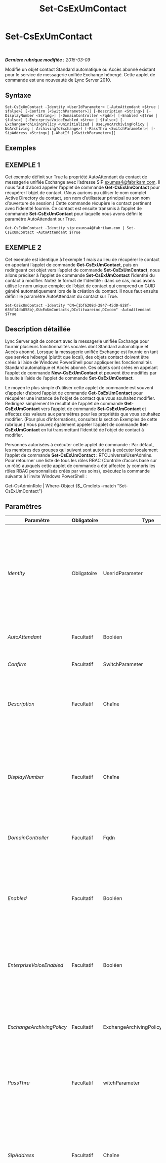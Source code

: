 ﻿---
title: Set-CsExUmContact
TOCTitle: Set-CsExUmContact
ms:assetid: c0fe0fdc-6fea-4334-8645-24ffd494db07
ms:mtpsurl: https://technet.microsoft.com/fr-fr/library/Gg412944(v=OCS.15)
ms:contentKeyID: 49298747
ms.date: 05/20/2016
mtps_version: v=OCS.15
ms.translationtype: HT
---

# Set-CsExUmContact

 

_**Dernière rubrique modifiée :** 2015-03-09_

Modifie un objet contact Standard automatique ou Accès abonné existant pour le service de messagerie unifiée Exchange hébergé. Cette applet de commande est une nouveauté de Lync Server 2010.

## Syntaxe

    Set-CsExUmContact -Identity <UserIdParameter> [-AutoAttendant <$true | $false>] [-Confirm [<SwitchParameter>]] [-Description <String>] [-DisplayNumber <String>] [-DomainController <Fqdn>] [-Enabled <$true | $false>] [-EnterpriseVoiceEnabled <$true | $false>] [-ExchangeArchivingPolicy <Uninitialized | UseLyncArchivingPolicy | NoArchiving | ArchivingToExchange>] [-PassThru <SwitchParameter>] [-SipAddress <String>] [-WhatIf [<SwitchParameter>]]

## Exemples

## EXEMPLE 1

Cet exemple définit sur True la propriété AutoAttendant du contact de messagerie unifiée Exchange avec l’adresse SIP exumsa4@fabrikam.com. Il nous faut d’abord appeler l’applet de commande **Get-CsExUmContact** pour récupérer l’objet de contact. (Nous aurions pu utiliser le nom complet Active Directory du contact, son nom d’utilisateur principal ou son nom d’ouverture de session.) Cette commande récupère le contact pertinent avec l’identité fournie. Ce contact est ensuite transmis à l’applet de commande **Set-CsExUmContact** pour laquelle nous avons défini le paramètre AutoAttendant sur True.

    Get-CsExUmContact -Identity sip:exumsa4@fabrikam.com | Set-CsExUmContact -AutoAttendant $True

## EXEMPLE 2

Cet exemple est identique à l’exemple 1 mais au lieu de récupérer le contact en appelant l’applet de commande **Get-CsExUmContact**, puis en redirigeant cet objet vers l’applet de commande **Set-CsExUmContact**, nous allons préciser à l’applet de commande **Set-CsExUmContact** l’identité du contact à modifier. Notez le format de l’identité : dans ce cas, nous avons utilisé le nom unique complet de l’objet de contact qui comprend un GUID généré automatiquement lors de la création du contact. Il nous faut ensuite définir le paramètre AutoAttendant du contact sur True.

    Set-CsExUmContact -Identity "CN={1bf6208d-2847-45d0-828f-636f14da858b},OU=ExUmContacts,DC=litwareinc,DC=com" -AutoAttendant $True

## Description détaillée

Lync Server agit de concert avec la messagerie unifiée Exchange pour fournir plusieurs fonctionnalités vocales dont Standard automatique et Accès abonné. Lorsque la messagerie unifiée Exchange est fournie en tant que service hébergé (plutôt que local), des objets contact doivent être créés à l’aide de Windows PowerShell pour appliquer les fonctionnalités Standard automatique et Accès abonné. Ces objets sont créés en appelant l’applet de commande **New-CsExUmContact** et peuvent être modifiés par la suite à l’aide de l’applet de commande **Set-CsExUmContact**.

Le moyen le plus simple d’utiliser cette applet de commande est souvent d’appeler d’abord l’applet de commande **Get-CsExUmContact** pour récupérer une instance de l’objet de contact que vous souhaitez modifier. Redirigez simplement le résultat de l’applet de commande **Get-CsExUmContact** vers l’applet de commande **Set-CsExUmContact** et affectez des valeurs aux paramètres pour les propriétés que vous souhaitez modifier. (Pour plus d’informations, consultez la section Exemples de cette rubrique.) Vous pouvez également appeler l’applet de commande **Set-CsExUmContact** en lui transmettant l’identité de l’objet de contact à modifier.

Personnes autorisées à exécuter cette applet de commande : Par défaut, les membres des groupes qui suivent sont autorisés à exécuter localement l’applet de commande **Set-CsExUmContact** : RTCUniversalUserAdmins. Pour retourner une liste de tous les rôles RBAC (Contrôle d’accès basé sur un rôle) auxquels cette applet de commande a été affectée (y compris les rôles RBAC personnalisés créés par vos soins), exécutez la commande suivante à l’invite Windows PowerShell :

Get-CsAdminRole | Where-Object {$\_.Cmdlets –match "Set-CsExUmContact"}

## Paramètres


<table>
<colgroup>
<col style="width: 25%" />
<col style="width: 25%" />
<col style="width: 25%" />
<col style="width: 25%" />
</colgroup>
<thead>
<tr class="header">
<th>Paramètre</th>
<th>Obligatoire</th>
<th>Type</th>
<th>Description</th>
</tr>
</thead>
<tbody>
<tr class="odd">
<td><p><em>Identity</em></p></td>
<td><p>Obligatoire</p></td>
<td><p>UserIdParameter</p></td>
<td><p>Identificateur unique de l’objet contact que vous souhaitez modifier. Les identités de contact peuvent être spécifiées dans l’un des quatre formats suivants : 1) l’adresse SIP du contact ; 2) le nom d’utilisateur principal (UPN) du contact ; 3) le nom de domaine et le nom d’ouverture de session du contact, sous la forme domaine\ouverture de session (par exemple, litwareinc\exum1) ; et 4) le nom complet Active Directory du contact (par exemple, Standard automatique d’équipe).</p>
<p>Type de données complet : Microsoft.Rtc.Management.AD.UserIdParameter</p></td>
</tr>
<tr class="even">
<td><p><em>AutoAttendant</em></p></td>
<td><p>Facultatif</p></td>
<td><p>Booléen</p></td>
<td><p>Définissez le paramètre sur True si l’objet de contact est un standard automatique. Ce paramètre a la valeur False par défaut.</p></td>
</tr>
<tr class="odd">
<td><p><em>Confirm</em></p></td>
<td><p>Facultatif</p></td>
<td><p>SwitchParameter</p></td>
<td><p>Vous demande confirmation avant d’exécuter la commande.</p></td>
</tr>
<tr class="even">
<td><p><em>Description</em></p></td>
<td><p>Facultatif</p></td>
<td><p>Chaîne</p></td>
<td><p>Description de ce contact. La description permet aux administrateurs d’identifier le type de contact (Standard automatique ou Accès abonné), l’emplacement, le fournisseur ou toute autre information qui identifiera l’objectif de chaque contact de messagerie unifiée Exchange.</p></td>
</tr>
<tr class="odd">
<td><p><em>DisplayNumber</em></p></td>
<td><p>Facultatif</p></td>
<td><p>Chaîne</p></td>
<td><p>Numéro de téléphone du contact. Les numéros affichés pour chaque contact doivent être unique (deux contacts messagerie unifiée Exchange ne peuvent pas avoir le même numéro de téléphone affiché). Toute modification de cette valeur entraînera aussi une modification de la valeur de la propriété LineURI.</p>
<p>Cette valeur peut commencer par un signe plus (+) et contenir autant de chiffres que nécessaire. Le premier chiffre doit être différent de zéro.</p></td>
</tr>
<tr class="even">
<td><p><em>DomainController</em></p></td>
<td><p>Facultatif</p></td>
<td><p>Fqdn</p></td>
<td><p>Permet de spécifier un contrôleur de domaine. Si aucun contrôleur de domaine n’est spécifié, le système utilisera le premier disponible.</p></td>
</tr>
<tr class="odd">
<td><p><em>Enabled</em></p></td>
<td><p>Facultatif</p></td>
<td><p>Booléen</p></td>
<td><p>Indique si le contact a été activé pour Lync Server. Si vous définissez ce paramètre sur False, le contact sera désactivé et le standard automatique ou l’accès abonné qui lui est associé ne fonctionnera plus.</p>
<p>Si vous désactivez un compte au moyen du paramètre Enabled, les informations associées à ce compte (y compris les stratégies de messagerie vocale hébergée) sont conservées. Si, par la suite, vous réactivez le compte à l’aide du paramètre Enabled, les informations de compte associées seront restaurées.</p></td>
</tr>
<tr class="even">
<td><p><em>EnterpriseVoiceEnabled</em></p></td>
<td><p>Facultatif</p></td>
<td><p>Booléen</p></td>
<td><p>Indique si le contact a été activé pour Voix Entreprise. Si vous définissez cette valeur sur False, le standard automatique ou l’accès abonné associé à ce contact ne sera plus disponible.</p></td>
</tr>
<tr class="odd">
<td><p><em>ExchangeArchivingPolicy</em></p></td>
<td><p>Facultatif</p></td>
<td><p>ExchangeArchivingPolicyOptionsEnum</p></td>
<td><p>Indique l’emplacement auquel les sessions de messagerie instantanée du contact sont archivées. Les valeurs autorisées sont les suivantes :</p>
<p>* Uninitialized</p>
<p>* UseLyncArchivingPolicy</p>
<p>* ArchivingToExchange</p>
<p>* NoArchiving</p></td>
</tr>
<tr class="even">
<td><p><em>PassThru</em></p></td>
<td><p>Facultatif</p></td>
<td><p>witchParameter</p></td>
<td><p>Retourne les résultats de la commande. Par défaut, cette applet de commande ne génère aucune sortie.</p></td>
</tr>
<tr class="odd">
<td><p><em>SipAddress</em></p></td>
<td><p>Facultatif</p></td>
<td><p>Chaîne</p></td>
<td><p>Adresse SIP du contact. Il doit s’agir d’une nouvelle adresse qui n’existe pas encore comme utilisateur ou contact dans services de domaine Active Directory.</p>
<p>Toute modification de cette valeur modifie également l’adresse SIP stockée dans la propriété OtherIpPhone.</p>
<p>La valeur SipAddress peut servir d’identité permettant aux commandes de l’applet de commande <strong>Get-CsExUmContact</strong> d’extraire des contacts spécifiques. Lors de l’appel de cette applet de commande, la nouvelle valeur SipAddress sera utilisée ; les requêtes de l’ancienne adresse SIP ne renverront aucun objet.</p></td>
</tr>
<tr class="even">
<td><p><em>WhatIf</em></p></td>
<td><p>Facultatif</p></td>
<td><p>SwitchParameter</p></td>
<td><p>Décrit ce qui se passe si vous exécutez la commande sans l’exécuter réellement.</p></td>
</tr>
</tbody>
</table>


## Types d’entrées

Objet Microsoft.Rtc.Management.ADConnect.Schema.OCSADExUmContact. Accepte l’entrée redirigée pour les objets contact de messagerie unifiée Exchange.

## Types de retours

Cette applet de commande modifie un objet de type Microsoft.Rtc.Management.ADConnect.Schema.OCSADExUmContact. Si le paramètre PassThru est utilisé, elle renvoie également un objet de même type.

## Voir aussi

#### Autres ressources

[New-CsExUmContact](new-csexumcontact.md)  
[Remove-CsExUmContact](remove-csexumcontact.md)  
[Get-CsExUmContact](get-csexumcontact.md)  
[Move-CsExUmContact](move-csexumcontact.md)

